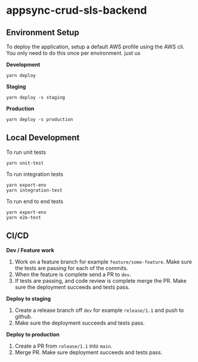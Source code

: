 # appsync-crud-sls-backend

## Environment Setup

To deploy the application, setup a default AWS profile using the AWS cli. You only need to do this once per environment.
just us

**Development**

```
yarn deploy
```

**Staging**

```
yarn deploy -s staging
```

**Production**

```
yarn deploy -s production
```

## Local Development

To run unit tests

```
yarn unit-test
```

To run integration tests

```
yarn export-env
yarn integration-test
```

To run end to end tests

```
yarn export-env
yarn e2e-test
```

## CI/CD

**Dev / Feature work**

1. Work on a feature branch for example `feature/some-feature`. Make sure the tests are passing for each of the commits.
2. When the feature is complete send a PR to `dev`.
3. If tests are passing, and code review is complete merge the PR. Make sure the deployment succeeds and tests pass.

**Deploy to staging**

1. Create a release branch off `dev` for example `release/1.1` and push to github.
2. Make sure the deployment succeeds and tests pass.

**Deploy to production**

1. Create a PR from `release/1.1` into `main`.
2. Merge PR. Make sure deployment succeeds and tests pass.
